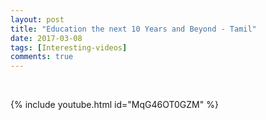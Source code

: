 ```yaml
---
layout: post
title: "Education the next 10 Years and Beyond - Tamil"
date: 2017-03-08
tags: [Interesting-videos]
comments: true
---
```


&nbsp;

{% include youtube.html id="MqG46OT0GZM" %}



